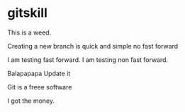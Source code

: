 # gitskill

This is a weed.

Creating a new branch is quick and simple
no fast forward

I am testing fast forward.
I am testing non fast forward.

Balapapapa Update it

Git is a freee software

I got the money.

